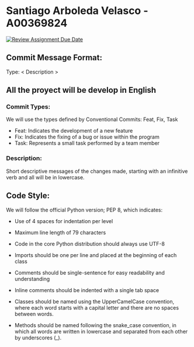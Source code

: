# Santiago Arboleda Velasco - A00369824

[![Review Assignment Due Date](https://classroom.github.com/assets/deadline-readme-button-24ddc0f5d75046c5622901739e7c5dd533143b0c8e959d652212380cedb1ea36.svg)](https://classroom.github.com/a/LzQtp7yd)

## Commit Message Format:
   Type: < Description > 

## All the proyect will be develop in English

### Commit Types:
We will use the types defined by Conventional Commits: Feat, Fix, Task
  - Feat: Indicates the development of a new feature
  - Fix: Indicates the fixing of a bug or issue within the program
  - Task: Represents a small task performed by a team member

### Description:
Short descriptive messages of the changes made, starting with an infinitive verb and all will be in lowercase.

## Code Style:
We will follow the official Python version; PEP 8, which indicates:
  - Use of 4 spaces for indentation per level
  - Maximum line length of 79 characters
  - Code in the core Python distribution should always use UTF-8
  - Imports should be one per line and placed at the beginning of each class
  - Comments should be single-sentence for easy readability and understanding
  - Inline comments should be indented with a single tab space

  - Classes should be named using the UpperCamelCase convention, where each word starts with a capital letter and there are no spaces between words.

  - Methods should be named following the snake_case convention, in which all words are written in lowercase and separated from each other by underscores (_).
